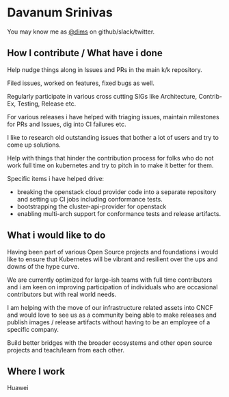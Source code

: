 # Davanum Srinivas

You may know me as [@dims] on github/slack/twitter.

## How I contribute / What have i done

Help nudge things along in Issues and PRs in the main k/k repository. 

Filed issues, worked on features, fixed bugs as well.

Regularly participate in various cross cutting SIGs like Architecture, Contrib-Ex, Testing, Release etc.

For various releases i have helped with triaging issues, maintain milestones for PRs and Issues, dig into CI failures etc.

I like to research old outstanding issues that bother a lot of users and try to come up solutions.

Help with things that hinder the contribution process for folks who do not work full time on kubernetes and try to pitch in to make it better for them.

Specific items i have helped drive: 
- breaking the openstack cloud provider code into a separate repository and setting up CI jobs including conformance tests.
- bootstrapping the cluster-api-provider for openstack
- enabling multi-arch support for conformance tests and release artifacts.

## What i would like to do

Having been part of various Open Source projects and foundations i would like to ensure that Kubernetes will be vibrant and resilient over the ups and downs of the hype curve.

We are currently optimized for large-ish teams with full time contributors and i am keen on improving participation of individuals who are occasional contributors but with real world needs.

I am helping with the move of our infrastructure related assets into CNCF and would love to see us as a community being able to make releases and publish images / release artifacts without having to be an employee of a specific company.

Build better bridges with the broader ecosystems and other open source projects and teach/learn from each other.  

## Where I work

Huawei

[@dims]: https://github.com/dims
